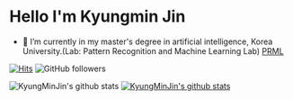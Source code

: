 # Hello I'm Kyungmin Jin
- 🔭 I’m currently in my master's degree in artificial intelligence, Korea University.(Lab: Pattern Recognition and Machine Learning Lab) [PRML](http://ibi.korea.ac.kr/)


[![Hits](https://hits.seeyoufarm.com/api/count/incr/badge.svg?url=https%3A%2F%2Fgithub.com%2FKyungMinJin&count_bg=%23E060FF&title_bg=%23555555&icon=github.svg&icon_color=%23E7E7E7&title=hits&edge_flat=false)](https://hits.seeyoufarm.com) ![GitHub followers](https://img.shields.io/github/followers/KyungMinJin?style=social)

![KyungMinJin's github stats](https://github-readme-stats.vercel.app/api?username=KyungMinJin&hide_border=true&show_icons=true)
[![KyungMinJin's github stats](https://github-readme-stats.vercel.app/api/top-langs/?username=KyungMinJin&show_icons=true&langs_count=8&title_color=004386&hide_border=true&icon_color=004386&layout=compact)](https://github.com/KyungMinJin)

<!--
**KyungMinJin/KyungMinJin** is a ✨ _special_ ✨ repository because its `README.md` (this file) appears on your GitHub profile.

Here are some ideas to get you started:

- 🔭 I’m currently working on ...
- 🌱 I’m currently learning ...
- 👯 I’m looking to collaborate on ...
- 🤔 I’m looking for help with ...
- 💬 Ask me about ...
- 📫 How to reach me: ...
- 😄 Pronouns: ...
- ⚡ Fun fact: ...
-->
